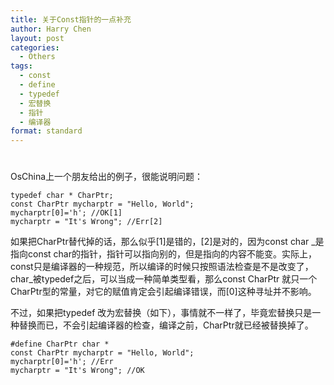 ```yaml
---
title: 关于Const指针的一点补充
author: Harry Chen
layout: post
categories:
  - Others
tags:
  - const
  - define
  - typedef
  - 宏替换
  - 指针
  - 编译器
format: standard
---
```

# 

  OsChina上一个朋友给出的例子，很能说明问题：


    typedef char * CharPtr;
    const CharPtr mycharptr = "Hello, World";
    mycharptr[0]='h'; //OK[1]
    mycharptr = "It's Wrong"; //Err[2]


  如果把CharPtr替代掉的话，那么似乎[1]是错的，[2]是对的，因为const char _是指向const char的指针，指针可以指向别的，但是指向的内容不能变。实际上，const只是编译器的一种规范，所以编译的时候只按照语法检查是不是改变了，char_被typedef之后，可以当成一种简单类型看，那么const CharPtr 就只一个CharPtr型的常量，对它的赋值肯定会引起编译错误，而[0]这种寻址并不影响。

  不过，如果把typedef 改为宏替换（如下），事情就不一样了，毕竟宏替换只是一种替换而已，不会引起编译器的检查，编译之前，CharPtr就已经被替换掉了。


    #define CharPtr char *
    const CharPtr mycharptr = "Hello, World";
    mycharptr[0]='h'; //Err
    mycharptr = "It's Wrong"; //OK
